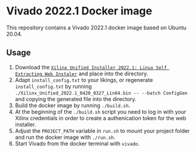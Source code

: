 # Vivado 2022.1 Docker image

This repository contains a Vivado 2022.1 docker image based on Ubuntu 20.04.

## Usage

1. Download the [`Xilinx Unified Installer 2022.1: Linux Self Extracting Web Instaler`](https://www.xilinx.com/support/download/index.html/content/xilinx/en/downloadNav/vivado-design-tools/2022-1.html)
   and place into the directory.
2. Adapt `install_config.txt` to your likings, or regenerate
   `install_config.txt` by running
   `./Xilinx_Unified_2022.1_0420_0327_Lin64.bin -- --batch ConfigGen` and
   copying the generated file into the directory.
3. Build the docker image by running `./build.sh`.
4. At the beginning of the `./build.sh` script you need to log in with your
   Xilinx credentials in order to create a authenication token for the web
   installer.
5. Adjust the `PROJECT_PATH` variable in `run.sh` to mount your project folder
   and run the docker image with `./run.sh`.
6. Start Vivado from the docker terminal with `vivado`.
